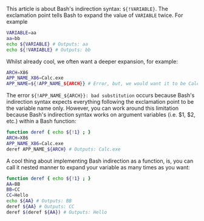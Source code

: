 This article is about Bash's indirection syntax: `${!VARIABLE}`. The exclamation point tells Bash to expand the value of `VARIABLE` twice. For example

```bash
VARIABLE=aa
aa=bb
echo ${VARIABLE} # Outputs: aa
echo ${!VARIABLE} # Outputs: bb
```

Whilst already cool, we often want a deeper expansion, for example:

```bash
ARCH=X86
APP_NAME_X86=Calc.exe
APP_NAME=${!APP_NAME_${ARCH}} # Error, but, we would want it to be Calc.exe
```

The error `${!APP_NAME_${ARCH}}: bad substitution` occurs because Bash's indirection syntax expects everything following the exclamation point to be the variable name only. However, you can work around this limitation because Bash's indirection syntax works on argument variables (i.e. $1, $2, etc.) within a Bash function:

```bash
function deref { echo ${!1} ; }
ARCH=X86
APP_NAME_X86=Calc.exe
deref APP_NAME_${ARCH} # Outputs: Calc.exe
```

A cool thing about implementing Bash indirection as a function, is, you can call it nested manner to expand your variable as many times as you want:

```bash
function deref { echo ${!1} ; }
AA=BB
BB=CC
CC=Hello
echo ${AA} # Outputs: BB
deref ${AA} # Outputs: CC
deref $(deref ${AA}) # Outputs: Hello
```

